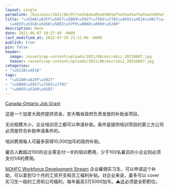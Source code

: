```yaml
---
layout: single
permalink: /business/2021/06/07/%e5%8a%a0%e6%8b%bf%e5%a4%a7%e5%ae%89%e5%a4%a7%e7%95%a5%e7%9c%81%e4%bc%81%e4%b8%9a%e9%9b%87%e4%bd%a3%e8%a1%a5%e5%8a%a9%e4%bb%a5%e5%8f%8a%e5%91%98%e5%b7%a5%e5%9f%b9%e8%ae%ad%e8%a1%a5%e5%8a%a9/
title: "\u52A0\u62FF\u5927\u5B89\u5927\u7565\u7701\u4F01\u4E1A\u96C7\u4F63\u8865\u52A9\
  \u4EE5\u53CA\u5458\u5DE5\u57F9\u8BAD\u8865\u52A9"
description: None
date: 2021-06-07 19:27:49 -0000
last_modified_at: 2022-07-29 21:11:06 -0000
publish: true
pin: false
header:
  image: /assets/wp-content/uploads/2021/06/microbiz_20210607.jpg
  teaser: /assets/wp-content/uploads/2021/06/microbiz_20210607.jpg
categories:
- "\u521B\u4E1A"
tags:
- "\u52A0\u62FF\u5927"
- "\u5B89\u5927\u7565\u7701"
- "\u8865\u52A9\u91D1"
---
```

[Canada-Ontario Job Grant](http://www.tcu.gov.on.ca/eng/eopg/cojg/)

这是一个加拿大政府提供资金，安大略省政府负责发放的补助金项目。

无论规模大小，企业培训员工都可以申请补助。条件是提供培训项目的第三方公司必须是符合补助申请条件的。

培训费用每人可最多获得10,000加币的政府补助。

雇员人数超过100的企业需支付一半的培训费用，少于100名雇员的小企业则必须支付1/6的费用。

[NOHFC Workforce Development Stream](https://nohfc.ca/en/pages/programs/people-talent-program/workforce-development-stream) 企业雇佣实习生，可以申请这个补助，可以拿到12个月的工资开支和员工福利补贴。对企业来说，最多可以 cover 实习生一般的工资和公司福利，每年最高3万5000加币。⚠️这必须是全职职位。
